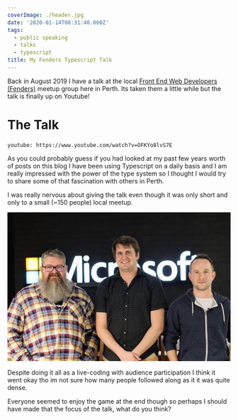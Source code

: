 ```yaml
---
coverImage: ./header.jpg
date: '2020-01-14T08:31:40.000Z'
tags:
  - public speaking
  - talks
  - typescript
title: My Fenders Typescript Talk
---
```


Back in August 2019 I have a talk at the local [Front End Web Developers (Fenders)](https://www.meetup.com/Front-End-Web-Developers-Perth/) meetup group here in Perth. Its taken them a little while but the talk is finally up on Youtube!

<!-- more -->

# The Talk

`youtube: https://www.youtube.com/watch?v=OFKYo8lvS7E`

As you could probably guess if you had looked at my past few years worth of posts on this blog I have been using Typescript on a daily basis and I am really impressed with the power of the type system so I thought I would try to share some of that fascination with others in Perth.

I was really nervous about giving the talk even though it was only short and only to a small (~150 people) local meetup.

[![](./us.jpg)](./us.jpg)

Despite doing it all as a live-coding with audience participation I think it went okay tho im not sure how many people followed along as it it was quite dense.

Everyone seemed to enjoy the game at the end though so perhaps I should have made that the focus of the talk, what do you think?
